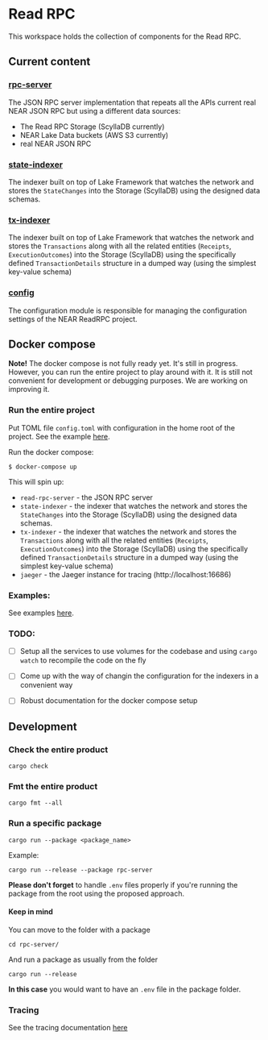 # Read RPC

This workspace holds the collection of components for the Read RPC.

## Current content

### [rpc-server](rpc_server/README.md)


The JSON RPC server implementation that repeats all the APIs current real NEAR JSON RPC but using a different data sources:
- The Read RPC Storage (ScyllaDB currently)
- NEAR Lake Data buckets (AWS S3 currently)
- real NEAR JSON RPC

### [state-indexer](state-indexer/README.md)

The indexer built on top of Lake Framework that watches the network and stores the `StateChanges` into the Storage (ScyllaDB) using the designed data schemas.

### [tx-indexer](tx-indexer/README.md)

The indexer built on top of Lake Framework that watches the network and stores the `Transactions` along with all the related entities (`Receipts`, `ExecutionOutcomes`) into the Storage (ScyllaDB) using the specifically defined `TransactionDetails` structure in a dumped way (using the simplest key-value schema)

### [config](configuration/README.md)

The configuration module is responsible for managing the configuration settings of the NEAR ReadRPC project.

## Docker compose

**Note!** The docker compose is not fully ready yet. It's still in progress. However, you can run the entire project to play around with it. It is still not convenient for development or debugging purposes. We are working on improving it.

### Run the entire project

Put TOML file `config.toml` with configuration in the home root of the project.
See the example [here](./configuration/example.config.toml).

Run the docker compose:

```
$ docker-compose up
```

This will spin up:
- `read-rpc-server` - the JSON RPC server
- `state-indexer` - the indexer that watches the network and stores the `StateChanges` into the Storage (ScyllaDB) using the designed data schemas.
- `tx-indexer` - the indexer that watches the network and stores the `Transactions` along with all the related entities (`Receipts`, `ExecutionOutcomes`) into the Storage (ScyllaDB) using the specifically defined `TransactionDetails` structure in a dumped way (using the simplest key-value schema)
- `jaeger` - the Jaeger instance for tracing (http://localhost:16686)

### Examples: 
See examples [here](./examples/README.md).

### TODO:

- [ ] Setup all the services to use volumes for the codebase and using `cargo watch` to recompile the code on the fly
- [ ] Come up with the way of changin the configuration for the indexers in a convenient way
- [ ] Robust documentation for the docker compose setup


## Development

### Check the entire product

```
cargo check
```

### Fmt the entire product

```
cargo fmt --all
```

### Run a specific package

```
cargo run --package <package_name>
```

Example:

```
cargo run --release --package rpc-server
```

**Please don't forget** to handle `.env` files properly if you're running the package from the root using the proposed approach.

#### Keep in mind

You can move to the folder with a package

```
cd rpc-server/
```

And run a package as usually from the folder

```
cargo run --release
```

**In this case** you would want to have an `.env` file in the package folder.

### Tracing

See the tracing documentation [here](./docs/TRACING.md)
